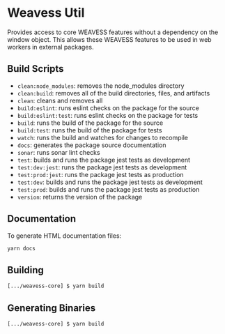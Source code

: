 # Weavess Util

Provides access to core WEAVESS features without a dependency on the window object. This allows these WEAVESS features to be used in web workers in external packages.

## Build Scripts
  * `clean:node_modules`: removes the node_modules directory
  * `clean:build`: removes all of the build directories, files, and artifacts
  * `clean`: cleans and removes all
  * `build:eslint`: runs eslint checks on the package for the source
  * `build:eslint:test`: runs eslint checks on the package for tests
  * `build`: runs the build of the package for the source
  * `build:test`: runs the build of the package for tests
  * `watch`: runs the build and watches for changes to recompile
  * `docs`: generates the package source documentation
  * `sonar`: runs sonar lint checks
  * `test`: builds and runs the package jest tests as development
  * `test:dev:jest`: runs the package jest tests as development
  * `test:prod:jest`: runs the package jest tests as production
  * `test:dev`: builds and runs the package jest tests as development
  * `test:prod`: builds and runs the package jest tests as production 
  * `version`: returns the version of the package

## Documentation

To generate HTML documentation files:

```bash
yarn docs
```

## Building

```bash
[.../weavess-core] $ yarn build
```

## Generating Binaries

```bash
[.../weavess-core] $ yarn build
```
